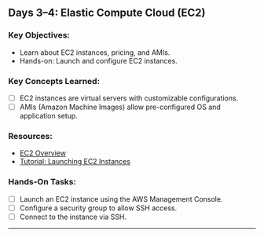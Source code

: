 ## **Days 3–4: Elastic Compute Cloud (EC2)**
### **Key Objectives:**
- Learn about EC2 instances, pricing, and AMIs.
- Hands-on: Launch and configure EC2 instances.

### **Key Concepts Learned:**
- [ ] EC2 instances are virtual servers with customizable configurations.
- [ ] AMIs (Amazon Machine Images) allow pre-configured OS and application setup.

### **Resources:**
- [EC2 Overview](https://aws.amazon.com/ec2/)
- [Tutorial: Launching EC2 Instances](https://docs.aws.amazon.com/AWSEC2/latest/UserGuide/EC2_GetStarted.html)

### **Hands-On Tasks:**
- [ ] Launch an EC2 instance using the AWS Management Console.
- [ ] Configure a security group to allow SSH access.
- [ ] Connect to the instance via SSH.

---

